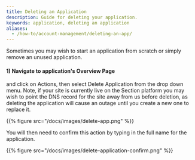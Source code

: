 ```yaml
---
title: Deleting an Application
description: Guide for deleting your application.
keywords: application, deleting an application
aliases:
  - /how-to/account-management/deleting-an-app/
---
```


<!-- Here you will find instructions on how to [split your application](#splitting-applications) into multiple content delivery network configurations, as well as how to [delete an application](#deleting-applications) if you wish to start afresh.

## Splitting Applications

A new Section application is configured to handle all HTTP requests on its associated domain, e.g. www.example.com. Many websites, though, will serve different types of responses (e.g. static assets versus user-tailored pages) or even different applications (e.g. a public e-commerce store and a CMS admin site).

These different resources and applications typically have different requirements. It may be redundant to process static CSS requests through a web application firewall (WAF). It could be harmful to operate a caching proxy in front of an authenticated admin-only site.

Most of these scenarios can be catered for with conditional logic in the WAF or cache configuration to decide which requests to handle and which rules are applicable. Conditional configuration like this can quickly grow and become difficult to maintain leading to mistakes, or fear of making changes.

Section allows the URL space of a domain to be subdivided and routed to discrete Section applications with independent configurations, unique proxy stacks, and potentially different origin servers. For example, this means that all URLs beginning with www.example.com/images/ could be handled by one Section application with Varnish Cache  while all other requests could be handled by another application with only ModSecurity.

Only the domain name, HTTPS configuration, and points-of-presence are shared between split applications.

Splitting an application always begins from the first application created for a domain which handles all requests for all URLs. A new application can be created from this original by specifying the prefix of all the URLs that the new application will be responsible for. The new application will start with a configuration identical to the original to ensure live traffic continues to operate unchanged but the new application can then be modified independently to introduce new behaviours.

A split application with a prefix will still observe the original URLs with the prefix still present. Section does not remove the prefix from the URL or modify the HTTP conversation in any other way.

The original application with no-prefix (also considered the / root prefix) can be split multiple times if a different URL prefix is used for each new split application. A split application with a prefix can be further split by specifying a more specific prefix. The follow model is possible:

-   www.example.com/ - original application

> -   www.example.com/admin/ - the admin-only site
> -   www.example.com/assets/ - static assets
>
> > -   www.example.com/assets/images/ - static images only

See the Split option under Overview for your application in Section Console for some more detail.

A split application can later be [deleted](#deleting-applications) and requests for its URL prefix will resume being handled by the original application.

All applications handling requests for a given domain must be within the same Section account. -->

Sometimes you may wish to start an application from scratch or simply remove an unused application.

#### 1) Navigate to application's Overview Page
and click on Actions, then select Delete Application from the drop down menu. Note, if your site is currently live on the Section platform you may wish to point the DNS record for the site away from us before deletion, as deleting the application will cause an outage until you create a new one to replace it.

{{% figure src="/docs/images/delete-app.png" %}}

You will then need to confirm this action by typing in the full name for the application.

{{% figure src="/docs/images/delete-application-confirm.png" %}}
